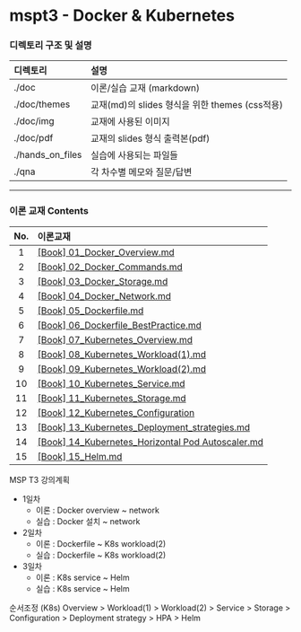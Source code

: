# mspt3 - Docker & Kubernetes

### 디렉토리 구조 및 설명

| 디렉토리             | 설명                                   |
|:---------------- |:------------------------------------ |
| ./doc            | 이론/실습 교재 (markdown)                  |
| ./doc/themes     | 교재(md)의 slides 형식을 위한 themes (css적용) |
| ./doc/img        | 교재에 사용된 이미지                          |
| ./doc/pdf        | 교재의 slides 형식 출력본(pdf)               |
| ./hands_on_files | 실습에 사용되는 파일들                         |
| ./qna            | 각 차수별 메모와 질문/답변                      |

---

### 이론 교재 Contents

| No. | 이론교재                                                                                                                   |
|:---:|:---------------------------------------------------------------------------------------------------------------------- |
| 1   | [[Book] 01_Docker_Overview.md](./doc/%5BBook%5D%2001_Docker_Overview.md)                                               |
| 2   | [[Book] 02_Docker_Commands.md](./doc/%5BBook%5D%2002_Docker_Commands.md)                                               |
| 3   | [[Book] 03_Docker_Storage.md](./doc/%5BBook%5D%2003_Docker_Storage.md)                                                 |
| 4   | [[Book] 04_Docker_Network.md](./doc/%5BBook%5D%2004_Docker_Network.md)                                                 |
| 5   | [[Book] 05_Dockerfile.md](./doc/%5BBook%5D%2005_Dockerfile.md)                                                         |
| 6   | [[Book] 06_Dockerfile_BestPractice.md](./doc/%5BBook%5D%2006_Dockerfile_BestPractice.md)                               |
| 7   | [[Book] 07_Kubernetes_Overview.md](./doc/%5BBook%5D%2007_Kubernetes_Overview.md)                                       |
| 8   | [[Book] 08_Kubernetes_Workload(1).md](./doc/%5BBook%5D%2008_Kubernetes_Workload(1).md)                                 |
| 9   | [[Book] 09_Kubernetes_Workload(2).md](./doc/%5BBook%5D%2009_Kubernetes_Workload(2).md)                                 |
| 10  | [[Book] 10_Kubernetes_Service.md](./doc/%5BBook%5D%2010_Kubernetes_Service.md)                                         |
| 11  | [[Book] 11_Kubernetes_Storage.md](./doc/%5BBook%5D%2011_Kubernetes_Storage.md)                                         |
| 12  | [[Book] 12_Kubernetes_Configuration](./doc/%5BBook%5D%2012_Kubernetes_Configuration.md)                                |
| 13  | [[Book] 13_Kubernetes_Deployment_strategies.md](./doc/%5BBook%5D%2013_Kubernetes_Deployment_strategies.md)             |
| 14  | [[Book] 14_Kubernetes_Horizontal Pod Autoscaler.md](./doc/%5BBook%5D%2014_Kubernetes_Horizontal%20Pod%20Autoscaler.md) |
| 15  | [[Book] 15_Helm.md](./doc/%5BBook%5D%2015_Helm.md)                                                                     |

MSP T3 강의계획

- 1일차
  - 이론 : Docker overview ~ network
  - 실습 : Docker 설치 ~ network
- 2일차
  - 이론 : Dockerfile ~ K8s workload(2)
  - 실습 : Dockerfile ~ K8s workload(2)
- 3일차
  - 이론 : K8s service ~ Helm
  - 실습 : K8s service ~ Helm

순서조정 (K8s)
Overview > Workload(1) > Workload(2) > Service > Storage > Configuration > Deployment strategy > HPA > Helm
